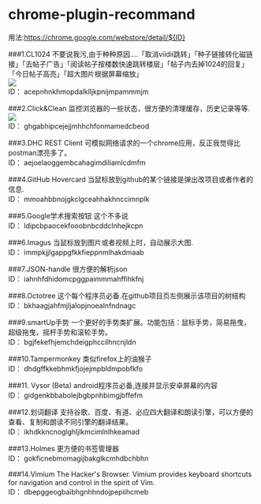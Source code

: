 # chrome-plugin-recommand

用法:https://chrome.google.com/webstore/detail/${ID}

###1.CL1024
不要说我污,由于种种原因....「取消viidii跳转」「种子链接转化磁链接」「去帖子广告」「阅读帖子按楼数快速跳转楼层」「帖子内去掉1024的回复」「今日帖子高亮」「超大图片根据屏幕缩放」 <br />
![](https://raw.githubusercontent.com/jiang111/chrome-plugin-recommand/master/img/cl1024.png) <br />
ID： acepnhnkhmopdalklljkpnijmpammmjm

###2.Click&Clean
监控浏览器的一些状态，很方便的清理缓存，历史记录等等. <br />
![](https://raw.githubusercontent.com/jiang111/chrome-plugin-recommand/master/img/cleanclear.png) <br />
ID： ghgabhipcejejjmhhchfonmamedcbeod

###3.DHC REST Client
可模拟网络请求的一个chrome应用，反正我觉得比postman漂亮多了。 <br />
ID： aejoelaoggembcahagimdiliamlcdmfm

###4.GitHub Hovercard
当鼠标放到github的某个链接是弹出改项目或者作者的信息. <br />
ID： mmoahbbnojgkclgceahhakhnccimnplk

###5.Google学术搜索按钮
这个不多说 <br />
ID： ldipcbpaocekfooobnbcddclnhejkcpn

###6.Imagus
当鼠标放到图片或者视频上时，自动展示大图.  <br />
ID： immpkjjlgappgfkkfieppnmlhakdmaab

###7.JSON-handle
很方便的解析json <br />
ID： iahnhfdhidomcpggpaimmmahffihkfnj

###8.Octotree
这个每个程序员必备.在github项目页左侧展示该项目的树结构 <br />
ID： bkhaagjahfmjljalopjnoealnfndnagc

###9.smartUp手势
一个更好的手势类扩展。功能包括：鼠标手势，简易拖曳，超级拖曳，摇杆手势和滚轮手势。 <br />
ID： bgjfekefhjemchdeigphccilhncnjldn

###10.Tampermonkey
类似firefox上的油猴子 <br />
ID： dhdgffkkebhmkfjojejmpbldmpobfkfo

###11. Vysor (Beta)
android程序员必备,连接并显示安卓屏幕的内容 <br />
ID： gidgenkbbabolejbgbpnhbimgjbffefm


###12.划词翻译
支持谷歌、百度、有道、必应四大翻译和朗读引擎，可以方便的查看、复制和朗读不同引擎的翻译结果。 <br />
ID： ikhdkkncnoglghljlkmcimlnlhkeamad

###13.Holmes
更方便的书签管理器 <br />
ID： gokficnebmomagijbakglkcmhdbchbhn

###14.Vimium
The Hacker's Browser. Vimium provides keyboard shortcuts for navigation and control in the spirit of Vim. <br />
ID： dbepggeogbaibhgnhhndojpepiihcmeb












